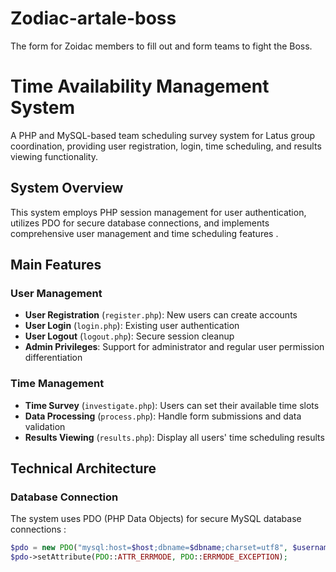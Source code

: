 # Zodiac-artale-boss
The form for Zoidac members to fill out and form teams to fight the Boss.

# Time Availability Management System

A PHP and MySQL-based team scheduling survey system for Latus group coordination, providing user registration, login, time scheduling, and results viewing functionality.

## System Overview

This system employs PHP session management for user authentication, utilizes PDO for secure database connections, and implements comprehensive user management and time scheduling features .

## Main Features

### User Management
- **User Registration** (`register.php`): New users can create accounts
- **User Login** (`login.php`): Existing user authentication
- **User Logout** (`logout.php`): Secure session cleanup
- **Admin Privileges**: Support for administrator and regular user permission differentiation

### Time Management
- **Time Survey** (`investigate.php`): Users can set their available time slots
- **Data Processing** (`process.php`): Handle form submissions and data validation
- **Results Viewing** (`results.php`): Display all users' time scheduling results

## Technical Architecture

### Database Connection
The system uses PDO (PHP Data Objects) for secure MySQL database connections :

```php
$pdo = new PDO("mysql:host=$host;dbname=$dbname;charset=utf8", $username, $password);
$pdo->setAttribute(PDO::ATTR_ERRMODE, PDO::ERRMODE_EXCEPTION);
